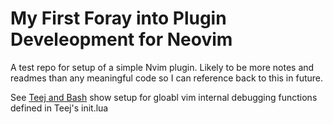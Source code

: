 # My First Foray into Plugin Develeopment for Neovim
A test repo for setup of a simple Nvim plugin. Likely to be more notes and readmes
than any meaningful code so I can reference back to this in future.

See [Teej and Bash](https://youtu.be/n4Lp4cV8YR0?t=2204) show setup for gloabl
vim internal debugging functions defined in Teej's init.lua
